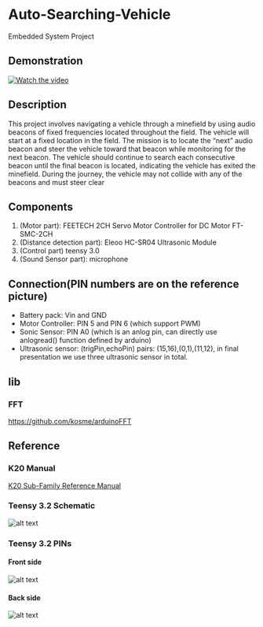 # Auto-Searching-Vehicle
Embedded System Project

## Demonstration
[![Watch the video](https://www.youtube.com/upload_thumbnail?v=odqYxbhW_Ps&t=hqdefault&ts=1565551223037)](https://youtu.be/odqYxbhW_Ps)

## Description
This project involves navigating a vehicle through a minefield by using audio
beacons of fixed frequencies located throughout the field. The vehicle will start at a fixed
location in the field. The mission is to locate the “next” audio beacon and steer the vehicle
toward that beacon while monitoring for the next beacon. The vehicle should continue to
search each consecutive beacon until the final beacon is located, indicating the vehicle has
exited the minefield. During the journey, the vehicle may not collide with any of the beacons
and must steer clear


## Components
1. (Motor part): FEETECH 2CH Servo Motor Controller for DC Motor FT-SMC-2CH
2. (Distance detection part): Eleoo HC-SR04 Ultrasonic Module
3. (Control part) teensy 3.0 
4. (Sound Sensor part): microphone
## Connection(PIN numbers are on the reference picture)
- Battery pack: Vin and GND
- Motor Controller: PIN 5 and PIN 6 (which support PWM)
- Sonic Sensor: PIN A0 (which is an anlog pin, can directly use anlogread() function defined by arduino)
- Ultrasonic sensor: (trigPin,echoPin) pairs: (15,16),(0,1),(11,12), in final presentation we use three ultrasonic sensor in total.

## lib
### FFT
https://github.com/kosme/arduinoFFT

## Reference

### K20 Manual
[K20 Sub-Family Reference Manual](https://www.nxp.com/docs/en/reference-manual/K20P64M72SF1RM.pdf)

### Teensy 3.2 Schematic
![alt text](https://www.pjrc.com/teensy/schematic32.gif)

### Teensy 3.2 PINs
#### Front side
![alt text](https://www.pjrc.com/teensy/card7a_rev1.png)
#### Back side
![alt text](https://www.pjrc.com/teensy/card7b_rev1.png)
